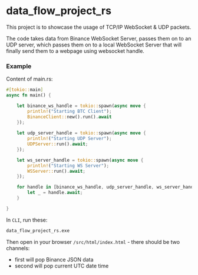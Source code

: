 # data_flow_project_rs

This project is to showcase the usage of TCP/IP WebSocket & UDP packets.

The code takes data from Binance WebSocket Server, passes them on to an UDP server, which passes them on to a local WebSocket Server that will finally send them to a webpage using websocket handle.

### Example

Content of main.rs:

```rust
#[tokio::main]
async fn main() {

    let binance_ws_handle = tokio::spawn(async move {
        println!("Starting BTC Client");
        BinanceClient::new().run().await
    });
    
    let udp_server_handle = tokio::spawn(async move {
        println!("Starting UDP Server");
        UDPServer::run().await;
    });

    let ws_server_handle = tokio::spawn(async move {
        println!("Starting WS Server");
        WSServer::run().await;
    });

    for handle in [binance_ws_handle, udp_server_handle, ws_server_handle] {
        let _ = handle.await;
    }

}
```

In `CLI`, run these:

```cmd
data_flow_project_rs.exe 
```

Then open in your browser `/src/html/index.html` - there should be two channels: 
- first will pop Binance JSON data
- second will pop current UTC date time